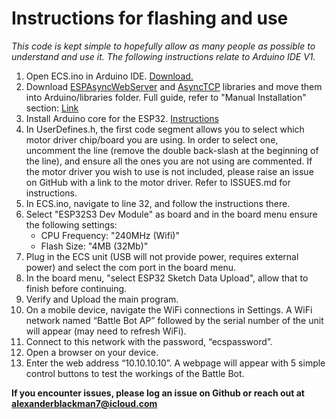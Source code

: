 # Instructions for flashing and use
*This code is kept simple to hopefully allow as many people as possible to understand and use it. The following instructions relate to Arduino IDE V1.*


1. Open ECS.ino in Arduino IDE. [Download.](https://www.arduino.cc/en/software#future-version-of-the-arduino-ide)
2. Download [ESPAsyncWebServer](https://github.com/me-no-dev/ESPAsyncWebServer) and [AsyncTCP](https://github.com/me-no-dev/AsyncTCP/tree/master) libraries and move them into Arduino/libraries folder. Full guide, refer to "Manual Installation" section: [Link](https://docs.arduino.cc/software/ide-v1/tutorials/installing-libraries)
3. Install Arduino core for the ESP32. [Instructions](https://docs.espressif.com/projects/arduino-esp32/en/latest/installing.html)
3. In UserDefines.h, the first code segment allows you to select which motor driver chip/board you are using. In order to select one, uncomment the line (remove the double back-slash at the beginning of the line), and ensure all the ones you are not using are commented. If the motor driver you wish to use is not included, please raise an issue on GitHub with a link to the motor driver. Refer to ISSUES.md for instructions.
4. In ECS.ino, navigate to line 32, and follow the instructions there.
5. Select "ESP32S3 Dev Module" as board and in the board menu ensure the following settings:
    - CPU Frequency: "240MHz (Wifi)"
    - Flash Size: "4MB (32Mb)"
6. Plug in the ECS unit (USB will not provide power, requires external power) and select the com port in the board menu.
7. In the board menu, "select ESP32 Sketch Data Upload", allow that to finish before continuing.
8. Verify and Upload the main program.
9. On a mobile device, navigate the WiFi connections in Settings. A WiFi network named “Battle Bot AP” followed by the serial number of the unit will appear (may need to refresh WiFi).
10. Connect to this network with the password, “ecspassword”.
11. Open a browser on your device.
12. Enter the web address “10.10.10.10”. A webpage will appear with 5 simple control buttons to test the workings of the Battle Bot.

**If you encounter issues, please log an issue on Github or reach out at alexanderblackman7@icloud.com**